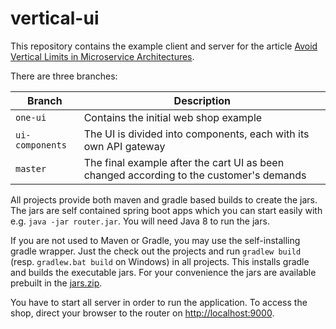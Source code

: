 # vertical-ui
This repository contains the example client and server for the article [Avoid Vertical Limits in Microservice Architectures](http://hardmockcafe.blogspot.de/2016/01/avoid-vertical-limits-in-microservice-architectures.html).

There are three branches:

Branch   | Description
---------| ----------------------------------------------------------------------------------------
`one-ui` | Contains the initial web shop example
`ui-components`   | The UI is divided into components, each with its own API gateway
`master` | The final example after the cart UI as been changed according to the customer's demands

All projects provide both maven and gradle based builds to create the jars. The jars are self contained spring boot apps which you can start easily with e.g. `java -jar router.jar`. You will need Java 8 to run the jars.

If you are not used to Maven or Gradle, you may use the self-installing gradle wrapper. Just the check out the projects and run `gradlew build` (resp. `gradlew.bat build` on Windows) in all projects. This installs gradle and builds the executable jars. For your convenience the jars are available prebuilt in the [jars.zip](releases/download/one-ui-1.0/jars.zip).

You have to start all server in order to run the application. To access the shop, direct your browser to the router on [http://localhost:9000](http://localhost:9000).
